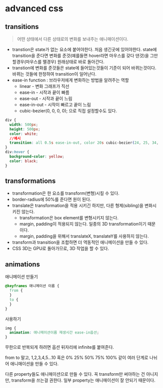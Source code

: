 # advanced css

## transitions

> 어떤 상태에서 다른 상태로의 변화를 보내주는 애니매이션이다.

- transtion은 state가 없는 요소에 붙어야한다. 처음 생긴곳에 있어야한다.
  state에 transition을 준다면 변화를 준것(예를들면 hover라면 마우스를 갖다 댄것)을 그만할경우(마우스를 뗄경우) 원래상태로 바로 돌아간다.
- transtion에 변화를 준것들은 state에 들어있는것들이 기준이 되어 바뀌는것이다.바뀌는 것들에 한정하여 transition이 일어난다.
- ease-in function : 브라우저에게 변화하는 방법을 알려주는 역할
  - linear - 변화 그래프가 직선
  - ease-in - 시작과 끝이 빠름
  - ease-out - 시작과 끝이 느림
  - ease-in-out - 시작이 빠르고 끝이 느림
  - cubic-bezier(0, 0, 0, 0); 으로 직접 설정할수도 있다.

```css
div {
  width: 500px;
  height: 500px;
  color: white;
  //예시
  transition: all 0.5s ease-in-out, color 20s cubic-bezier(24, 25, 34, 50);
}
div:hover {
  background-color: yellow;
  color: black;
}
```

## transformations

- transformation은 한 요소를 transform(변형)시킬 수 있다.
- border-radius에 50%를 준다면 원이 된다.
- translate은 transformation을 적용 시키긴 하지만, 다른 형제(sibling)을 변화시키진 않는다.
  - transformation은 box element를 변형시키지 않는다.
  - margin, padding이 적용되지 않는다. 일종의 3D transformation이기 때문이다.
  - margin, padding을 위해서 translateX, translateY를 사용하지 않는다.
- transform과 transition을 조합하면 더 역동적인 애니메이션을 만들 수 있다.
- CSS 3D는 GPU로 돌아가므로, 3D 작업을 할 수 있다.

## animations

애니메이션 만들기

```css
@keyframes 애니메이션 이름 {
  from {
  }
  to {
  }
}
```

사용하기

```css
img {
  animation: 애니메이션이름 재생시간 ease-in옵션;
}
```

무한으로 반복되게 하려면 옵션 뒤자리에 infinite를 붙여준다.

from to 말고, 1,2,3,4,5...10 혹은 0% 25% 50% 75% 100% 같이 여러 단계로 나뉘어 애니매이션을 만들 수 있다.

다른 property들도 애니매이션으로 만들 수 있다. 꼭 transform만 써야하는 건 아니지만, transform을 쓰는걸 권한다. 일부 property는 애니매이션이 잘 안되기 때문이다.
